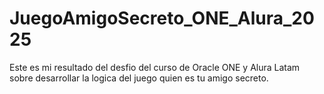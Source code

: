 # JuegoAmigoSecreto_ONE_Alura_2025
Este es mi resultado del desfio del curso de Oracle ONE y Alura Latam sobre desarrollar la logica del juego quien es tu amigo secreto.
